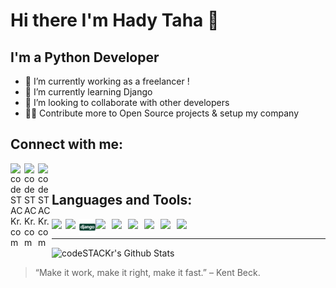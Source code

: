 # Hi there  I'm Hady Taha 👋


## I'm a Python Developer

- 🔭 I’m currently working as a freelancer !
- 🌱 I’m currently learning Django
- 👯 I’m looking to collaborate with other developers
- 🐱‍👓 Contribute more to Open Source projects & setup my company


## Connect with me:


[<img align="left" alt="codeSTACKr.com" width="22px"  hight="22px" src="https://www.flaticon.com/svg/static/icons/svg/145/145812.svg"/>](https://twitter.com/HadyTaha77)
[<img align="left" alt="codeSTACKr.com" width="22px" hight="22px"  src="https://www.flaticon.com/svg/static/icons/svg/2111/2111463.svg"/>](https://www.instagram.com/haditaha__/)
[<img align="left" alt="codeSTACKr.com" width="22px" hight="22px"  src="https://www.flaticon.com/svg/static/icons/svg/174/174857.svg"/>](https://www.linkedin.com/in/hady-taha/)
</br>



## Languages and Tools:


<img align="left"  width="22px" src="https://www.flaticon.com/svg/static/icons/svg/919/919827.svg"/>
<img align="left"  width="22px" src="https://www.flaticon.com/svg/static/icons/svg/919/919826.svg"/>
<img align="left"  width="26px" src="https://github.com/devicons/devicon/blob/master/icons/django/django-original.svg" />
<img align="left"  width="26px" src="https://www.flaticon.com/svg/static/icons/svg/919/919852.svg" />
<img align="left"  width="26px" src="https://www.flaticon.com/svg/static/icons/svg/919/919836.svg" /> 
<img align="left"  width="26px" src="https://www.flaticon.com/svg/static/icons/svg/919/919847.svg" />
<img align="left"  width="26px" src="https://miro.medium.com/max/285/1*QR2SBNwG75LyY5uwqWpN3A.png" />
<img align="left"  width="26px" src="https://d2eip9sf3oo6c2.cloudfront.net/tags/images/000/000/205/full/javascriptlang.png" />
<img align="left"  width="26px" src="https://upload.wikimedia.org/wikipedia/commons/thumb/9/9a/Visual_Studio_Code_1.35_icon.svg/1200px-Visual_Studio_Code_1.35_icon.svg.png" />


<br />

-----


<img  alt="codeSTACKr's Github Stats" src="https://github-readme-stats.vercel.app/api?username=Hady-Taha&show_icons=true&hide_border=false" />


<br />


> “Make it work, make it right, make it fast.” – Kent Beck.


